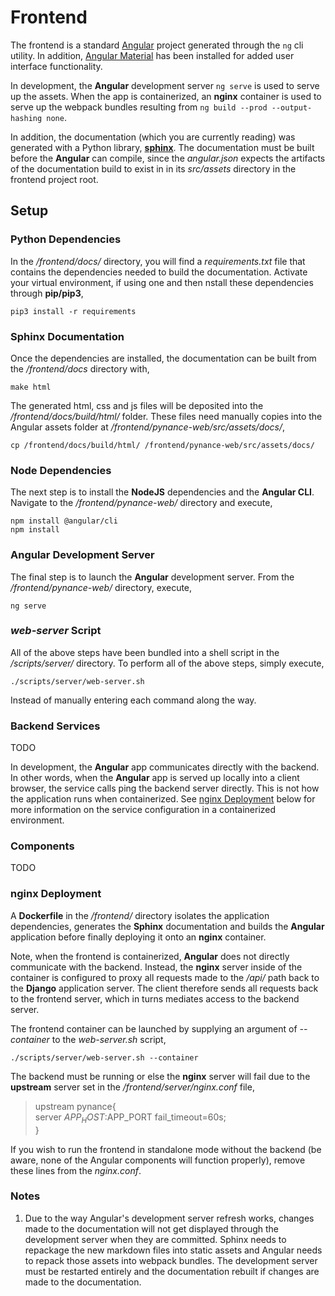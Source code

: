 # Frontend
The frontend is a standard [Angular](https://angular.io/docs) project generated through the `ng` cli utility. In addition, [Angular Material](https://material.angular.io/) has been installed for added user interface functionality.

In development, the <b>Angular</b> development server `ng serve` is used to serve up the assets. When the app is containerized, an <b>nginx</b> container is used to serve up the webpack bundles resulting from `ng build --prod --output-hashing none`. 

In addition, the documentation (which you are currently reading) was generated with a Python library, <b>[sphinx](https://www.sphinx-doc.org/en/master/)</b>. The documentation must be built before the <b>Angular</b> can compile, since the <i>angular.json</i> expects the artifacts of the documentation build to exist in in its <i>src/assets</i> directory in the frontend project root.

## Setup

### Python Dependencies

In the <i>/frontend/docs/</i> directory, you will find a <i>requirements.txt</i> file that contains the dependencies needed to build the documentation. Activate your virtual environment, if using one and then nstall these dependencies through <b>pip/pip3</b>,

`pip3 install -r requirements`

### Sphinx Documentation

Once the dependencies are installed, the documentation can be built from the <i>/frontend/docs</i> directory with,

`make html`

The generated html, css and js files will be deposited into the <i>/frontend/docs/build/html/</i> folder. These files need manually copies into the Angular assets folder at <i>/frontend/pynance-web/src/assets/docs/</i>,

`cp /frontend/docs/build/html/ /frontend/pynance-web/src/assets/docs/`

### Node Dependencies

The next step is to install the <b>NodeJS</b> dependencies and the <b>Angular CLI</b>. Navigate to the <i>/frontend/pynance-web/</i> directory and execute,

`npm install @angular/cli`<br>
`npm install`

### Angular Development Server

The final step is to launch the <b>Angular</b> development server. From the <i>/frontend/pynance-web/</i> directory, execute,

`ng serve`

### <i>web-server</i> Script

All of the above steps have been bundled into a shell script in the <i>/scripts/server/</i> directory. To perform all of the above steps, simply execute,

`./scripts/server/web-server.sh`

Instead of manually entering each command along the way. 

### Backend Services

TODO

In development, the <b>Angular</b> app communicates directly with the backend. In other words, when the <b>Angular</b> app is served up locally into a client browser, the service calls ping the backend server directly. This is not how the application runs when containerized. See [nginx Deployment](#nginx-Deployment) below for more information on the service configuration in a containerized environment.

### Components

TODO

### nginx Deployment

A <b>Dockerfile</b> in the <i>/frontend/</i> directory isolates the application dependencies, generates the <b>Sphinx</b> documentation and builds the <b>Angular</b> application before finally deploying it onto an <b>nginx</b> container. 

Note, when the frontend is containerized, <b>Angular</b> does not directly communicate with the backend. Instead, the <b>nginx</b> server inside of the container is configured to proxy all requests made to the <i>/api/</i> path back to the <b>Django</b> application server. The client therefore sends all requests back to the frontend server, which in turns mediates access to the backend server.

The frontend container can be launched by supplying an argument of <i>--container</i> to the <i>web-server.sh</i> script,

`./scripts/server/web-server.sh --container`

The backend must be running or else the <b>nginx</b> server will fail due to the <b>upstream</b> server set in the <i>/frontend/server/nginx.conf</i> file,

> upstream pynance{<br>
>        server $APP_HOST:$APP_PORT fail_timeout=60s;<br>
>   }<br>

If you wish to run the frontend in standalone mode without the backend (be aware, none of the Angular components will function properly), remove these lines from the <i>nginx.conf</i>. 

### Notes

1. Due to the way Angular's development server refresh works, changes made to the documentation will not get displayed through the development server when they are committed. Sphinx needs to repackage the new markdown files into static assets and Angular needs to repack those assets into webpack bundles. The development server must be restarted entirely and the documentation rebuilt if changes are made to the documentation.
